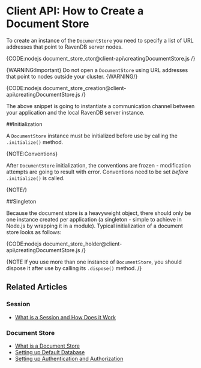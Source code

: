 # Client API: How to Create a Document Store

To create an instance of the `DocumentStore` you need to specify a list of URL addresses that point to RavenDB server nodes.

{CODE:nodejs document_store_ctor@client-api\creatingDocumentStore.js /}

{WARNING:Important}
Do not open a `DocumentStore` using URL addresses that point to nodes outside your cluster.
{WARNING/}

{CODE:nodejs document_store_creation@client-api\creatingDocumentStore.js /}

The above snippet is going to instantiate a communication channel between your application and the local RavenDB server instance.

##Initialization

A `DocumentStore` instance must be initialized before use by calling the `.initialize()` method.

{NOTE:Conventions}

After `DocumentStore` initialization, the conventions are frozen - modification attempts are going to result with error. Conventions need to be set *before* `.initialize()` is called.

{NOTE/}

##Singleton

Because the document store is a heavyweight object, there should only be one instance created per application (a singleton - simple to achieve in Node.js by wrapping it in a module). Typical initialization of a document store looks as follows:

{CODE:nodejs document_store_holder@client-api\creatingDocumentStore.js /}

{NOTE If you use more than one instance of `DocumentStore`, you should dispose it after use by calling its `.dispose()` method. /}

## Related Articles

### Session

- [What is a Session and How Does it Work](../client-api/session/what-is-a-session-and-how-does-it-work)

### Document Store

- [What is a Document Store](../client-api/what-is-a-document-store)
- [Setting up Default Database](../client-api/setting-up-default-database)
- [Setting up Authentication and Authorization](../client-api/setting-up-authentication-and-authorization)
